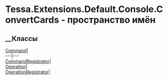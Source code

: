 # Tessa.Extensions.Default.Console.ConvertCards - пространство имён
## __Классы
[Command](T_Tessa_Extensions_Default_Console_ConvertCards_Command.htm)|  
---|---  
[CommandRegistrator](T_Tessa_Extensions_Default_Console_ConvertCards_CommandRegistrator.htm)|  
[Operation](T_Tessa_Extensions_Default_Console_ConvertCards_Operation.htm)|  
[OperationRegistrator](T_Tessa_Extensions_Default_Console_ConvertCards_OperationRegistrator.htm)|
